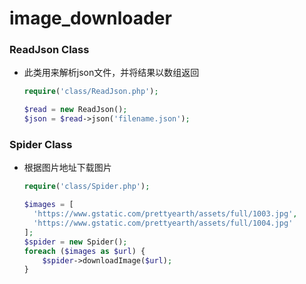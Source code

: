 # image_downloader

### ReadJson Class

- 此类用来解析json文件，并将结果以数组返回

  ```php
  require('class/ReadJson.php');
  
  $read = new ReadJson();
  $json = $read->json('filename.json');
  ```


### Spider Class

- 根据图片地址下载图片

  ```php
  require('class/Spider.php');
  
  $images = [
    'https://www.gstatic.com/prettyearth/assets/full/1003.jpg',
    'https://www.gstatic.com/prettyearth/assets/full/1004.jpg'
  ];
  $spider = new Spider();
  foreach ($images as $url) {
      $spider->downloadImage($url);
  }
  ```
